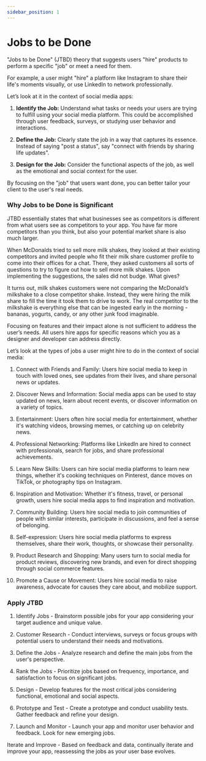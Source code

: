 ```yaml
---
sidebar_position: 1
---
```


# Jobs to be Done

"Jobs to be Done" (JTBD) theory that suggests users "hire" products to perform a specific "job" or meet a need for them.

  

For example, a user might "hire" a platform like Instagram to share their life's moments visually, or use LinkedIn to network professionally.

  

Let’s look at it in the context of social media apps:

  

1.  **Identify the Job:** Understand what tasks or needs your users are trying to fulfill using your social media platform. This could be accomplished through user feedback, surveys, or studying user behavior and interactions.
    

  

2.  **Define the Job:** Clearly state the job in a way that captures its essence. Instead of saying "post a status", say "connect with friends by sharing life updates".
    

  

3.  **Design for the Job:** Consider the functional aspects of the job, as well as the emotional and social context for the user.
    

  

By focusing on the "job" that users want done, you can better tailor your client to the user's real needs.
### Why Jobs to be Done is Significant

  

JTBD essentially states that what businesses see as competitors is different from what users see as competitors to your app. You have far more competitors than you think, but also your potential market share is also much larger.

  

When McDonalds tried to sell more milk shakes, they looked at their existing competitors and invited people who fit their milk share customer profile to come into their offices for a chat. There, they asked customers all sorts of questions to try to figure out how to sell more milk shakes. Upon implementing the suggestions, the sales did not budge. What gives?

  

It turns out, milk shakes customers were not comparing the McDonald’s milkshake to a close competitor shake. Instead, they were hiring the milk share to fill the time it took them to drive to work. The real competitor to the milkshake is everything else that can be ingested early in the morning - bananas, yogurts, candy, or any other junk food imaginable.

  

Focusing on features and their impact alone is not sufficient to address the user’s needs. All users hire apps for specific reasons which you as a designer and developer can address directly.

  

Let’s look at the types of jobs a user might hire to do in the context of social media:

  

1. Connect with Friends and Family: Users hire social media to keep in touch with loved ones, see updates from their lives, and share personal news or updates.

  

2. Discover News and Information: Social media apps can be used to stay updated on news, learn about recent events, or discover information on a variety of topics.

  

3. Entertainment: Users often hire social media for entertainment, whether it's watching videos, browsing memes, or catching up on celebrity news.

  

4. Professional Networking: Platforms like LinkedIn are hired to connect with professionals, search for jobs, and share professional achievements.

  

5. Learn New Skills: Users can hire social media platforms to learn new things, whether it's cooking techniques on Pinterest, dance moves on TikTok, or photography tips on Instagram.

  

6. Inspiration and Motivation: Whether it's fitness, travel, or personal growth, users hire social media apps to find inspiration and motivation.

  

7. Community Building: Users hire social media to join communities of people with similar interests, participate in discussions, and feel a sense of belonging.

  

8. Self-expression: Users hire social media platforms to express themselves, share their work, thoughts, or showcase their personality.

  

9. Product Research and Shopping: Many users turn to social media for product reviews, discovering new brands, and even for direct shopping through social commerce features.

  

10. Promote a Cause or Movement: Users hire social media to raise awareness, advocate for causes they care about, and mobilize support.

  

### Apply JTBD

  

1.  Identify Jobs - Brainstorm possible jobs for your app considering your target audience and unique value.
    
2.  Customer Research - Conduct interviews, surveys or focus groups with potential users to understand their needs and motivations.
    
3.  Define the Jobs - Analyze research and define the main jobs from the user's perspective.
    
4.  Rank the Jobs - Prioritize jobs based on frequency, importance, and satisfaction to focus on significant jobs.
    
5.  Design - Develop features for the most critical jobs considering functional, emotional and social aspects.
    
6.  Prototype and Test - Create a prototype and conduct usability tests. Gather feedback and refine your design.
    
7.  Launch and Monitor - Launch your app and monitor user behavior and feedback. Look for new emerging jobs.
    

Iterate and Improve - Based on feedback and data, continually iterate and improve your app, reassessing the jobs as your user base evolves.